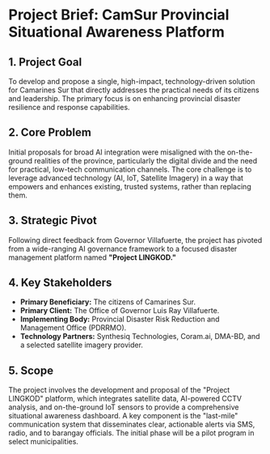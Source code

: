 # Project Brief: CamSur Provincial Situational Awareness Platform

## 1. Project Goal

To develop and propose a single, high-impact, technology-driven solution for Camarines Sur that directly addresses the practical needs of its citizens and leadership. The primary focus is on enhancing provincial disaster resilience and response capabilities.

## 2. Core Problem

Initial proposals for broad AI integration were misaligned with the on-the-ground realities of the province, particularly the digital divide and the need for practical, low-tech communication channels. The core challenge is to leverage advanced technology (AI, IoT, Satellite Imagery) in a way that empowers and enhances existing, trusted systems, rather than replacing them.

## 3. Strategic Pivot

Following direct feedback from Governor Villafuerte, the project has pivoted from a wide-ranging AI governance framework to a focused disaster management platform named **"Project LINGKOD."**

## 4. Key Stakeholders

*   **Primary Beneficiary:** The citizens of Camarines Sur.
*   **Primary Client:** The Office of Governor Luis Ray Villafuerte.
*   **Implementing Body:** Provincial Disaster Risk Reduction and Management Office (PDRRMO).
*   **Technology Partners:** Synthesiq Technologies, Coram.ai, DMA-BD, and a selected satellite imagery provider.

## 5. Scope

The project involves the development and proposal of the "Project LINGKOD" platform, which integrates satellite data, AI-powered CCTV analysis, and on-the-ground IoT sensors to provide a comprehensive situational awareness dashboard. A key component is the "last-mile" communication system that disseminates clear, actionable alerts via SMS, radio, and to barangay officials. The initial phase will be a pilot program in select municipalities.
